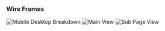 ### Wire Frames
![Mobile Desktop Breakdown](https://photos.google.com/photo/AF1QipPav8SNeF4nK2G7Q-LAVCE9roaUH-OOSumxy6Yt)
![Main View](https://photos.google.com/photo/AF1QipPUJu1NC3Qb9XcgPGelgERzTkdrpDcahBABxxr2)
![Sub Page View](https://photos.google.com/photo/AF1QipPC3_ywrG677PL60KqRjweaDaZim0AB7Z23FA1F)